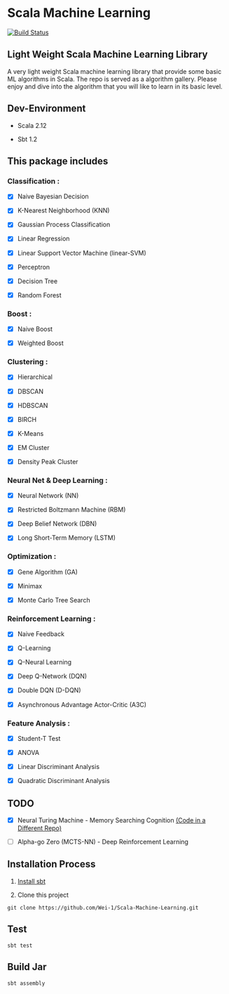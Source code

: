 # Scala Machine Learning

[![Build Status](https://travis-ci.org/Wei-1/Scala-Machine-Learning.svg?branch=master)](https://travis-ci.org/Wei-1/Scala-Machine-Learning)


## Light Weight Scala Machine Learning Library

A very light weight Scala machine learning library that provide some basic ML algorithms in Scala. The repo is served as a algorithm gallery. Please enjoy and dive into the algorithm that you will like to learn in its basic level.


## Dev-Environment

- Scala 2.12

- Sbt 1.2


## This package includes

### Classification :

- [x] Naive Bayesian Decision

- [x] K-Nearest Neighborhood (KNN)

- [x] Gaussian Process Classification

- [x] Linear Regression

- [x] Linear Support Vector Machine (linear-SVM)

- [x] Perceptron

- [x] Decision Tree

- [x] Random Forest

### Boost :

- [x] Naive Boost

- [x] Weighted Boost

### Clustering :

- [x] Hierarchical

- [x] DBSCAN

- [x] HDBSCAN

- [x] BIRCH

- [x] K-Means

- [x] EM Cluster

- [x] Density Peak Cluster

### Neural Net & Deep Learning :

- [x] Neural Network (NN)

- [x] Restricted Boltzmann Machine (RBM)

- [x] Deep Belief Network (DBN)

- [x] Long Short-Term Memory (LSTM)

### Optimization :

- [x] Gene Algorithm (GA)

- [x] Minimax

- [x] Monte Carlo Tree Search

### Reinforcement Learning :

- [x] Naive Feedback

- [x] Q-Learning

- [x] Q-Neural Learning

- [x] Deep Q-Network (DQN)

- [x] Double DQN (D-DQN)

- [x] Asynchronous Advantage Actor-Critic (A3C)

### Feature Analysis :

- [x] Student-T Test

- [x] ANOVA

- [x] Linear Discriminant Analysis

- [x] Quadratic Discriminant Analysis


## TODO

- [x] Neural Turing Machine - Memory Searching Cognition [(Code in a Different Repo)](https://github.com/Wei-1/Scala-NTM)

- [ ] Alpha-go Zero (MCTS-NN) - Deep Reinforcement Learning


## Installation Process

1. [Install sbt](https://www.scala-sbt.org/download.html)

2. Clone this project

```
git clone https://github.com/Wei-1/Scala-Machine-Learning.git
```


## Test

    sbt test


## Build Jar

    sbt assembly
